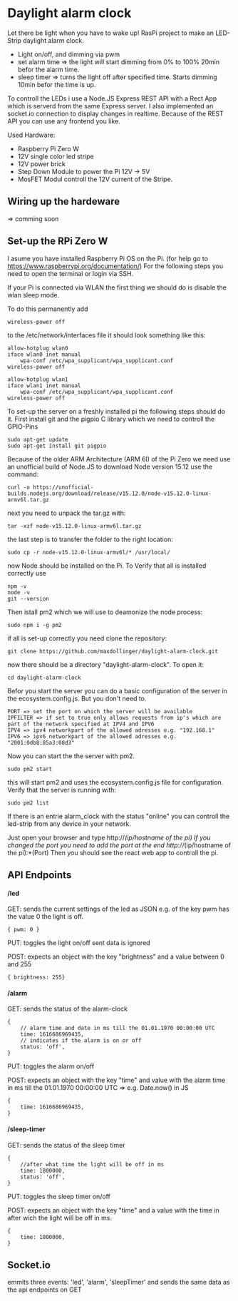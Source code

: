 # Daylight alarm clock
Let there be light when you have to wake up!
RasPi project to make an LED-Strip daylight alarm clock.
- Light on/off, and dimming via pwm
- set alarm time => the light will start dimming from 0% to 100% 20min befor the alarm time.
- sleep timer => turns the light off after specified time. Starts dimming 10min befor the time is up.

To controll the  LEDs i use a Node.JS Express REST API with a Rect App which is serverd from the same Express server.
I also implemented an socket.io connection to display changes in realtime.
Because of the REST API you can use any frontend you like.

Used Hardware:
- Raspberry Pi Zero W
- 12V single color led stripe
- 12V power brick
- Step Down Module to power the Pi 12V -> 5V
- MosFET Modul controll the 12V current of the Stripe.

## Wiring up the hardeware

=> comming soon

## Set-up the RPi Zero W
I asume you have installed Raspberry Pi OS on the Pi. (for help go to https://www.raspberrypi.org/documentation/)
For the following steps you need to open the terminal or login via SSH.

If your Pi is connected via WLAN the first thing we should do is disable the wlan sleep mode.

To do this permanently add
```
wireless-power off
```
to the /etc/network/interfaces file
it should look something like this:

```
allow-hotplug wlan0
iface wlan0 inet manual
    wpa-conf /etc/wpa_supplicant/wpa_supplicant.conf
wireless-power off

allow-hotplug wlan1
iface wlan1 inet manual
    wpa-conf /etc/wpa_supplicant/wpa_supplicant.conf
wireless-power off
```

To set-up the server on a freshly installed pi the following steps should do it.
First install git and the pigpio C library which we need to controll the GPIO-Pins
```
sudo apt-get update
sudo apt-get install git pigpio
```
Because of the older ARM Architecture (ARM 6l) of the Pi Zero we need use an unofficial build of Node.JS
to download Node version 15.12 use the command:
```
curl -o https://unofficial-builds.nodejs.org/download/release/v15.12.0/node-v15.12.0-linux-armv6l.tar.gz
```
next you need to unpack the tar.gz with:
```
tar -xzf node-v15.12.0-linux-armv6l.tar.gz
```
the last step is to transfer the folder to the right location:
```
sudo cp -r node-v15.12.0-linux-armv6l/* /usr/local/
```
now Node should be installed on the Pi. To Verify that all is installed correctly use
```
npm -v
node -v
git --version
```
Then istall pm2 which we will use to deamonize the node process:
```
sudo npm i -g pm2
```
if all is set-up correctly you need clone the repository:
```
git clone https://github.com/maxdollinger/daylight-alarm-clock.git
```
now there should be a directory "daylight-alarm-clock". To open it:
```
cd daylight-alarm-clock
```
Befor you start the server you can do a basic configuration of the server in the ecosystem.config.js.
But you don't need to.
```
PORT => set the port on which the server will be available
IPFILTER => if set to true only allows requests from ip's which are part of the network specified at IPV4 and IPV6
IPV4 => ipv4 networkpart of the allowed adresses e.g. "192.168.1"
IPV6 => ipv6 networkpart of the allowed adresses e.g. "2001:0db8:85a3:08d3"
```
Now you can start the the server with pm2.
```
sudo pm2 start
```
this will start pm2 and uses the ecosystem.config.js file for configuration.
Verify that the server is running with:
```
sudo pm2 list
```
If there is an entrie alarm_clock with the status "online" you can controll the led-strip from any device in your network.

Just open your browser and type http://*(ip/hostname of the pi) If you changed the port you need to add the port at the end http://*(ip/hostname of the pi):*(Port)
Then you should see the react web app to controll the pi.

## API Endpoints

#### /led
GET: sends the current settings of the led as JSON e.g. of the key pwm has the value 0 the light is off.
```
{ pwm: 0 }
```

PUT: toggles the light on/off sent data is ignored

POST: expects an object with the key "brightness" and a value between 0 and 255
```
{ brightness: 255}
```

#### /alarm
GET: sends the status of the alarm-clock
```
{   
    // alarm time and date in ms till the 01.01.1970 00:00:00 UTC
    time: 1616686969435,
    // indicates if the alarm is on or off
    status: 'off',
}
```

PUT: toggles the alarm on/off

POST: expects an object with the key "time" and value with the alarm time in ms till the 01.01.1970 00:00:00 UTC => e.g. Date.now() in JS
```
{
    time: 1616686969435,
}
```

#### /sleep-timer
GET: sends the status of the sleep timer
```
{
    //after what time the light will be off in ms
    time: 1800000,
    status: 'off',
}
```

PUT: toggles the sleep timer on/off

POST: expects an object with the key "time" and a value with the time in after wich the light will be off in ms.
```
{
    time: 1800000,
}
```

## Socket.io
emmits three events: 
'led', 'alarm', 'sleepTimer' and sends the same data as the api endpoints on GET
